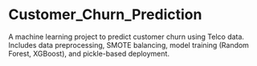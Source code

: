# Customer_Churn_Prediction
A machine learning project to predict customer churn using Telco data. Includes data preprocessing, SMOTE balancing, model training (Random Forest, XGBoost), and pickle-based deployment.
